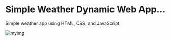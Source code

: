 # Simple Weather Dynamic Web App...

Simple weather app using HTML, CSS, and JavaScript

![myimg](https://user-images.githubusercontent.com/64881669/158049289-ffa61eb2-a9a1-41c6-bd74-559238be87b1.jpg)